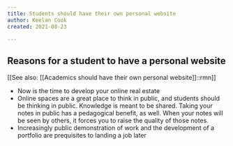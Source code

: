 ```yaml
---
title: Students should have their own personal website
author: Keelan Cook
created: 2021-08-23

---
```


## Reasons for a student to have a personal website
[[See also: [[Academics should have their own personal website]]::rmn]]
* Now is the time to develop your online real estate
* Online spaces are a great place to think in public, and students should be thinking in public. Knowledge is meant to be shared. Taking your notes in public has a pedagogical benefit, as well. When your notes will be seen by others, it forces you to raise the quality of those notes.
* Increasingly public demonstration of work and the development of a portfolio are prequisites to landing a job later